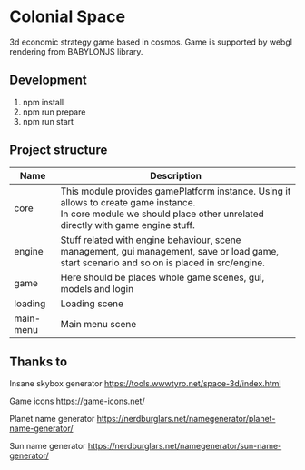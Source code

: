 # Colonial Space

3d economic strategy game based in cosmos. Game is supported by webgl rendering from BABYLONJS library.

## Development

1. npm install
2. npm run prepare
3. npm run start

## Project structure

| Name      | Description                                                                                                                                                               |
|-----------|---------------------------------------------------------------------------------------------------------------------------------------------------------------------------|
| core      | This module provides gamePlatform instance. Using it allows to create game instance. <br/>In core module we should place other unrelated directly with game engine stuff. |
| engine    | Stuff related with engine behaviour, scene management, gui management, save or load game, start scenario and so on is placed in src/engine.                               |
| game      | Here should be places whole game scenes, gui, models and login                                                                                                            |
| loading   | Loading scene                                                                                                                                                             |
| main-menu | Main menu scene                                                                                                                                                           |

## Thanks to

Insane skybox generator
https://tools.wwwtyro.net/space-3d/index.html

Game icons 
https://game-icons.net/

Planet name generator
https://nerdburglars.net/namegenerator/planet-name-generator/

Sun name generator
https://nerdburglars.net/namegenerator/sun-name-generator/
